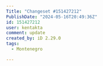 ```yaml
---
Title: "Changeset #151427212"
PublishDate: "2024-05-16T20:49:36Z"
id: 151427212
user: kentakta
comment: update
created_by: iD 2.29.0
tags:
  - Montenegro

---
```


